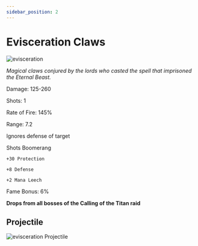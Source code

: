 ```yaml
---
sidebar_position: 2
---
```


# Evisceration Claws

![evisceration](https://cdn.discordapp.com/attachments/1187552567295758487/1188026986212372480/Evisceration_Claws.png?ex=65990759&is=65869259&hm=29510a0a672ce041f60be7eff65f6c8454c39ba41d53edbf81a7500482ee890e&)

<i>Magical claws conjured by the lords who casted the spell that imprisoned the Eternal Beast.</i>

Damage: 125-260

Shots: 1 

Rate of Fire: 145% 

Range: 7.2

Ignores defense of target

Shots Boomerang

    +30 Protection
    
    +8 Defense
    
    +2 Mana Leech

Fame Bonus: 6%

**Drops from all bosses of the Calling of the Titan raid**

## Projectile

![evisceration Projectile](https://cdn.discordapp.com/attachments/1160376179996496013/1188025762968784996/normal_ar_blade.gif?ex=65990636&is=65869136&hm=382e9d6dfad0541d896ef0edb98f5712b6fe1c203d93797be72c14f23f2dcd5b&)
